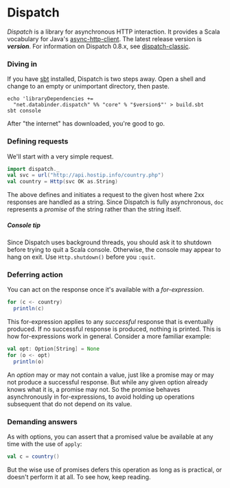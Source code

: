 Dispatch
========

*Dispatch* is a library for asynchronous HTTP interaction. It provides
 a Scala vocabulary for Java's [async-http-client][ahc]. The latest
 release version is **$version$**. For information on Dispatch 0.8.x, see
 [dispatch-classic][classic].

[ahc]: https://github.com/sonatype/async-http-client
[classic]: http://dispatch-classic.databinder.net/

### Diving in

If you have [sbt][sbt] installed, Dispatch is two steps away. Open a
shell and change to an empty or unimportant directory, then paste.

[sbt]: https://github.com/harrah/xsbt/wiki/

    echo 'libraryDependencies += 
      "net.databinder.dispatch" %% "core" % "$version$"' > build.sbt
    sbt console

After "the internet" has downloaded, you're good to go.

### Defining requests

We'll start with a very simple request.

```scala
import dispatch._
val svc = url("http://api.hostip.info/country.php")
val country = Http(svc OK as.String)
```

The above defines and initiates a request to the given host where
2xx responses are handled as a string. Since Dispatch is fully
asynchronous, `doc` represents a *promise* of the string rather than
the string itself.

##### Console tip 

Since Dispatch uses background threads, you should ask it to shutdown
before trying to quit a Scala console. Otherwise, the console may
appear to hang on exit. Use `Http.shutdown()` before you `:quit`.

### Deferring action

You can act on the response once it's available with a
*for-expression*.

```scala
for (c <- country)
  println(c)
```

This for-expression applies to any *successful* response that is
eventually produced. If no successful response is produced, nothing is
printed. This is how for-expressions work in general. Consider a more
familiar example:

```scala
val opt: Option[String] = None
for (o <- opt)
  println(o)
```

An *option* may or may not contain a value, just like a promise may or
may not produce a successful response. But while any given option
already knows what it is, a promise may not. So the promise behaves
asynchronously in for-expressions, to avoid holding up operations
subsequent that do not depend on its value.

### Demanding answers

As with options, you can assert that a promised value be available at
any time with the use of `apply`:

```scala
val c = country()
```

But the wise use of promises defers this operation as long as is
practical, or doesn't perform it at all. To see how, keep reading.
